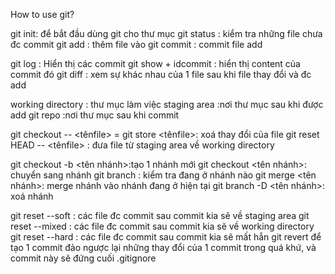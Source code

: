 How to use git?

git init: để bắt đầu dùng git cho thư mục
git status : kiểm tra những file chưa đc commit
git add : thêm file vào 
git commit : commit file add

git log : Hiển thị các commit
git show + idcommit : hiển thị content của commit đó
git diff : xem sự khác nhau của 1 file sau khi file thay đổi và đc add

working directory : thư mục làm việc
staging area :nơi thư mục sau khi được add
git repo :nơi thư mục sau khi commit

git checkout -- <tênfile> = git store <tênfile>: xoá thay đổi của file
git reset HEAD -- <tênfile> : đưa file từ staging area về working directory

git checkout -b <tên nhánh>:tạo 1 nhánh mới
git checkout <tên nhánh>: chuyển sang nhánh
git branch : kiểm tra đang ở nhánh nào
git merge <tên nhánh>: merge nhánh vào nhánh đang ở hiện tại
git branch -D <tên nhánh>: xoá nhánh

git reset --soft <id commit>: các file đc commit sau commit kia sẽ về staging area
git reset --mixed <id commit>: các file đc commit sau commit kia sẽ về working directory
git reset --hard <id commit>: các file đc commit sau commit kia sẽ mất hẳn
git revert <idcommit> để tạo 1 commit đảo ngược lại những thay đổi của 1 commit trong quá khứ, và commit này sẽ đứng cuối
.gitignore
